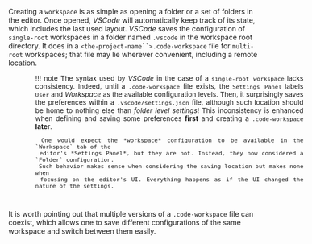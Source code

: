 
<!-- markdownlint-disable MD033 MD041 -->
Creating a `workspace` is as simple as opening a folder or a set of folders in the editor. Once
opened, *VSCode* will automatically keep track of its state, which includes the last used layout.
*VSCode* saves the configuration of `single-root` workspaces in a folder named `.vscode` in the
workspace root directory. It does in a `<the-project-name``>.code-workspace` file for `multi-root`
workspaces; that file may lie wherever convenient, including a remote location.

<div style="width: 38em; font-size: normal; margin-left: 40pt; margin-bottom: 30pt">
<div style="font-size: 95%; text-align: justify;">

!!! note
    The syntax used by *VSCode* in the case of a `single-root workspace` lacks consistency. Indeed,
    until a `.code-workspace` file exists, the `Settings Panel` labels `User` and *Workspace* as the
    available configuration levels. Then, it surprisingly saves the preferences within a
    `.vscode/settings.json` file, although such location should be home to nothing else than
    *folder level settings*! This inconsistency is enhanced when defining and saving some
    preferences **first** and creating a `.code-workspace` **later**.

     One would expect the *workspace* configuration to be available in the `Workspace` tab of the
     editor's *Settings Panel*, but they are not. Instead, they now considered a `Folder` configuration.
     Such behavior makes sense when considering the saving location but makes none when
     focusing on the editor's UI. Everything happens as if the UI changed the nature of the settings.

</div>
</div>

It is worth pointing out that multiple versions of a `.code-workspace` file can coexist, which allows
one to save different configurations of the same workspace and switch between them easily.
<!-- markdownlint-enable MD033 MD041 -->
